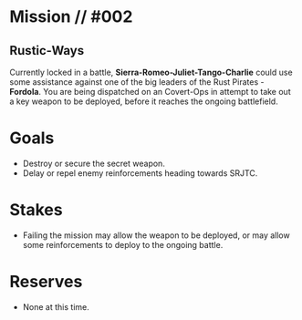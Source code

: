 # Mission // #002
## Rustic-Ways

Currently locked in a battle, **Sierra-Romeo-Juliet-Tango-Charlie** could use some assistance against one of the big leaders of the Rust Pirates - **Fordola**. You are being dispatched on an Covert-Ops in attempt to take out a key weapon to be deployed, before it reaches the ongoing battlefield.

# Goals
- Destroy or secure the secret weapon.
- Delay or repel enemy reinforcements heading towards SRJTC.

# Stakes
- Failing the mission may allow the weapon to be deployed, or may allow some reinforcements to deploy to the ongoing battle.

# Reserves
- None at this time.